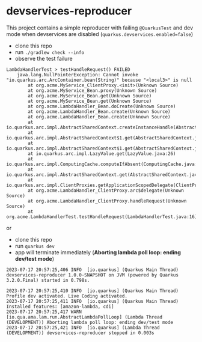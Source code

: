 # devservices-reproducer

This project contains a simple reproducer with failing `@QuarkusTest` and dev mode when devservices are disabled (`quarkus.devservices.enabled=false`)


- clone this repo
- run `./gradlew check --info`
- observe the test failure

```
LambdaHandlerTest > testHandleRequest() FAILED
    java.lang.NullPointerException: Cannot invoke "io.quarkus.arc.ArcContainer.bean(String)" because "<local3>" is null
        at org.acme.MyService_ClientProxy.<init>(Unknown Source)
        at org.acme.MyService_Bean.proxy(Unknown Source)
        at org.acme.MyService_Bean.get(Unknown Source)
        at org.acme.MyService_Bean.get(Unknown Source)
        at org.acme.LambdaHandler_Bean.doCreate(Unknown Source)
        at org.acme.LambdaHandler_Bean.create(Unknown Source)
        at org.acme.LambdaHandler_Bean.create(Unknown Source)
        at io.quarkus.arc.impl.AbstractSharedContext.createInstanceHandle(AbstractSharedContext.java:113)
        at io.quarkus.arc.impl.AbstractSharedContext$1.get(AbstractSharedContext.java:37)
        at io.quarkus.arc.impl.AbstractSharedContext$1.get(AbstractSharedContext.java:34)
        at io.quarkus.arc.impl.LazyValue.get(LazyValue.java:26)
        at io.quarkus.arc.impl.ComputingCache.computeIfAbsent(ComputingCache.java:69)
        at io.quarkus.arc.impl.AbstractSharedContext.get(AbstractSharedContext.java:34)
        at io.quarkus.arc.impl.ClientProxies.getApplicationScopedDelegate(ClientProxies.java:21)
        at org.acme.LambdaHandler_ClientProxy.arc$delegate(Unknown Source)
        at org.acme.LambdaHandler_ClientProxy.handleRequest(Unknown Source)
        at org.acme.LambdaHandlerTest.testHandleRequest(LambdaHandlerTest.java:16)
```

or

- clone this repo
- run `quarkus dev`
- app will terminate immediately (**Aborting lambda poll loop: ending dev/test mode**)

```
2023-07-17 20:57:25,406 INFO  [io.quarkus] (Quarkus Main Thread) devservices-reproducer 1.0.0-SNAPSHOT on JVM (powered by Quarkus 3.2.0.Final) started in 0.798s. 

2023-07-17 20:57:25,410 INFO  [io.quarkus] (Quarkus Main Thread) Profile dev activated. Live Coding activated.
2023-07-17 20:57:25,411 INFO  [io.quarkus] (Quarkus Main Thread) Installed features: [amazon-lambda, cdi]
2023-07-17 20:57:25,417 WARN  [io.qua.ama.lam.run.AbstractLambdaPollLoop] (Lambda Thread (DEVELOPMENT)) Aborting lambda poll loop: ending dev/test mode
2023-07-17 20:57:25,421 INFO  [io.quarkus] (Lambda Thread (DEVELOPMENT)) devservices-reproducer stopped in 0.003s

```